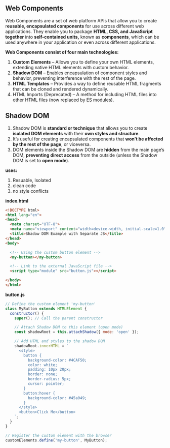## Web Components
Web Components are a set of web platform APIs that allow you to create r**eusable, encapsulated components** for use across different web applications. 
They enable you to package **HTML, CSS, and JavaScript together** into **self-contained units,** known as **components**, which can be used anywhere in your application or even across different applications.

**Web Components consist of four main technologies:**
1. **Custom Elements** – Allows you to define your own HTML elements, extending native HTML elements with custom behavior.
2. **Shadow DOM** – Enables encapsulation of component styles and behavior, preventing interference with the rest of the page.
3. **HTML Templates** – Provides a way to define reusable HTML fragments that can be cloned and rendered dynamically.
4. HTML Imports (Deprecated) – A method for including HTML files into other HTML files (now replaced by ES modules).

## Shadow DOM
1. Shadow DOM is **standard or technique** that allows you to create **isolated DOM elements** with their **own styles and structure**.
2. It’s useful for creating encapsulated components that **won’t be affected by the rest of the page**, or viceversa.
3. DOM elements inside the Shadow DOM are **hidden** from the main page’s DOM, **preventing direct access** from the outside (unless the Shadow DOM is set to **open mode**).

**uses:**
1. Resuable, Isolated
2. clean code
3. no style conflicts

**index.html**
```html
<!DOCTYPE html>
<html lang="en">
<head>
  <meta charset="UTF-8">
  <meta name="viewport" content="width=device-width, initial-scale=1.0">
  <title>Shadow DOM Example with Separate JS</title>
</head>
<body>

  <!-- Using the custom button element -->
  <my-button></my-button>

  <!-- Link to the external JavaScript file -->
  <script type="module" src="button.js"></script>

</body>
</html>
```

**button.js**
```js
// Define the custom element 'my-button'
class MyButton extends HTMLElement {
  constructor() {
    super(); // Call the parent constructor

    // Attach Shadow DOM to this element (open mode)
    const shadowRoot = this.attachShadow({ mode: 'open' });

    // Add HTML and styles to the shadow DOM
    shadowRoot.innerHTML = `
      <style>
        button {
          background-color: #4CAF50;
          color: white;
          padding: 10px 20px;
          border: none;
          border-radius: 5px;
          cursor: pointer;
        }
        button:hover {
          background-color: #45a049;
        }
      </style>
      <button>Click Me</button>
    `;
  }
}

// Register the custom element with the browser
customElements.define('my-button', MyButton);
```
